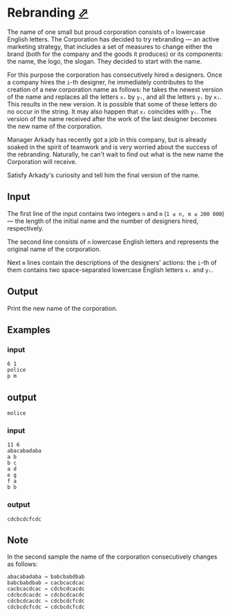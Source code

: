 # Rebranding [⬀](https://codeforces.com/problemset/problem/591/B)


The name of one small but proud corporation consists of `n` lowercase English letters. The Corporation has decided to try rebranding — an active marketing strategy, that includes a set of measures to change either the brand (both for the company and the goods it produces) or its components: the name, the logo, the slogan. They decided to start with the name.

For this purpose the corporation has consecutively hired `m` designers. Once a company hires the `i`-th designer, he immediately contributes to the creation of a new corporation name as follows: he takes the newest version of the name and replaces all the letters `xᵢ` by `yᵢ`, and all the letters `yᵢ` by `xᵢ`. This results in the new version. It is possible that some of these letters do no occur in the string. It may also happen that `xᵢ` coincides with `yᵢ`. The version of the name received after the work of the last designer becomes the new name of the corporation.

Manager Arkady has recently got a job in this company, but is already soaked in the spirit of teamwork and is very worried about the success of the rebranding. Naturally, he can't wait to find out what is the new name the Corporation will receive.

Satisfy Arkady's curiosity and tell him the final version of the name.

## Input

The first line of the input contains two integers `n` and `m` (`1 ≤ n, m ≤ 200 000`) — the length of the initial name and the number of designers hired, respectively.

The second line consists of `n` lowercase English letters and represents the original name of the corporation.

Next `m` lines contain the descriptions of the designers' actions: the `i`-th of them contains two space-separated lowercase English letters `xᵢ` and `yᵢ`.

## Output

Print the new name of the corporation.

## Examples

### input
```
6 1
police
p m
```

## output
```
molice
```

### input
```
11 6
abacabadaba
a b
b c
a d
e g
f a
b b
```

### output
```
cdcbcdcfcdc
```

## Note

In the second sample the name of the corporation consecutively changes as follows:

```
abacabadaba → babcbabdbab
babcbabdbab → cacbcacdcac
cacbcacdcac → cdcbcdcacdc
cdcbcdcacdc → cdcbcdcacdc
cdcbcdcacdc → cdcbcdcfcdc
cdcbcdcfcdc → cdcbcdcfcdc
```
